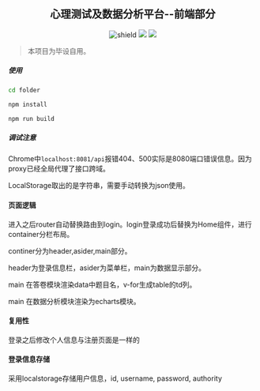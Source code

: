 

<center>

## 心理测试及数据分析平台--前端部分
![shield](https://img.shields.io/badge/build-passing-brightgreen.svg)
![](https://img.shields.io/badge/node-%3E%3D%206.0.0-brightgreen.svg)
![](https://img.shields.io/badge/framework-Vue.js-green.svg)

</center>

> 本项目为毕设自用。

##### 使用

```bash
cd folder

npm install

npm run build
```
##### 调试注意

Chrome中`localhost:8081/api`报错404、500实际是8080端口错误信息。因为proxy已经全局代理了接口跨域。

LocalStorage取出的是字符串，需要手动转换为json使用。

#### 页面逻辑

进入之后router自动替换路由到login。login登录成功后替换为Home组件，进行container分栏布局。

continer分为header,asider,main部分。

header为登录信息栏，asider为菜单栏，main为数据显示部分。

main 在答卷模块渲染data中题目名，v-for生成table的td列。

main 在数据分析模块渲染为echarts模块。

#### 复用性

登录之后修改个人信息与注册页面是一样的

#### 登录信息存储

采用localstorage存储用户信息，id, username, password, authority
